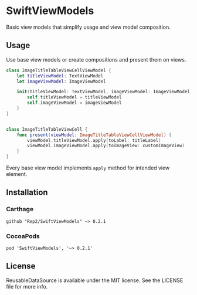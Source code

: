# SwiftViewModels

Basic view models that simplify usage and view model composition. 

## Usage

Use base view models or create compositions and present them on views.

```Swift
class ImageTitleTableViewCellViewModel {
    let titleViewModel: TextViewModel
    let imageViewModel: ImageViewModel

    init(titleViewModel: TextViewModel, imageViewModel: ImageViewModel) {
        self.titleViewModel = titleViewModel
        self.imageViewModel = imageViewModel
    }
}


class ImageTitleTableViewCell {
    func present(viewModel: ImageTitleTableViewCellViewModel) {
        viewModel.titleViewModel.apply(toLabel: titleLabel)
        viewModel.imageViewModel.apply(toImageView: customImageView)
    }
}
```

Every base view model implements ```apply``` method for intended view element. 

## Installation

### Carthage

```
github "Rep2/SwiftViewModels" ~> 0.2.1
```

### CocoaPods

```
pod 'SwiftViewModels', '~> 0.2.1'
```

## License

ReusableDataSource is available under the MIT license. See the LICENSE file for more info.
